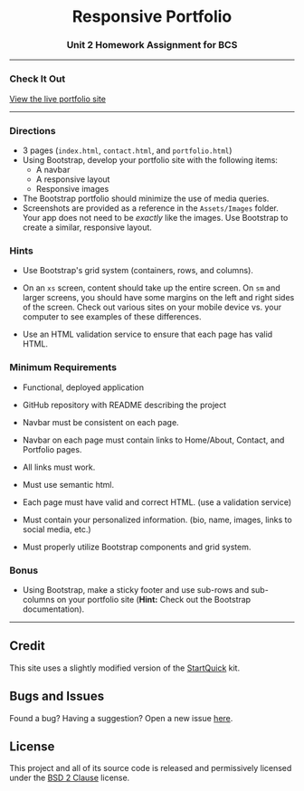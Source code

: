 <h1 align="center">Responsive Portfolio</h1>
<h3 align="center">Unit 2 Homework Assignment for BCS</h3>

---

### Check It Out

[View the live portfolio site][site]

---

### Directions
 * 3 pages (```index.html```, ```contact.html```, and ```portfolio.html```)
 * Using Bootstrap, develop your portfolio site with the following items:
   - A navbar
   - A responsive layout
   - Responsive images
 * The Bootstrap portfolio should minimize the use of media queries.
 * Screenshots are provided as a reference in the `Assets/Images` folder. Your app does not need to be _exactly_ like the images. Use Bootstrap to create a similar, responsive layout.

### Hints

* Use Bootstrap's grid system (containers, rows, and columns).

* On an `xs` screen, content should take up the entire screen. On `sm` and larger screens, you should have some margins on the left and right sides of the screen. Check out various sites on your mobile device vs. your computer to see examples of these differences.

* Use an HTML validation service to ensure that each page has valid HTML.


### Minimum Requirements

* Functional, deployed application

* GitHub repository with README describing the project

* Navbar must be consistent on each page.

* Navbar on each page must contain links to Home/About, Contact, and Portfolio pages.

* All links must work.

* Must use semantic html.

* Each page must have valid and correct HTML. (use a validation service)

* Must contain your personalized information. (bio, name, images, links to social media, etc.)

* Must properly utilize Bootstrap components and grid system.

### Bonus

* Using Bootstrap, make a sticky footer and use sub-rows and sub-columns on your portfolio site (**Hint:** Check out the Bootstrap documentation).

---
## Credit
This site uses a slightly modified version of the [StartQuick][StartQuick] kit.

## Bugs and Issues
Found a bug? Having a suggestion? Open a new issue [here](https://github.com/davidsaulrodriguez/responsive-portfolio-hw/issues).

## License
This project and all of its source code is released and permissively licensed under the [BSD 2 Clause](LICENSE.md) license.

[StartQuick]: https://github.com/davidsaulrodriguez/startquick/
[site]: https://davidsaulrodriguez.github.io/responsive-portfolio-hw/
